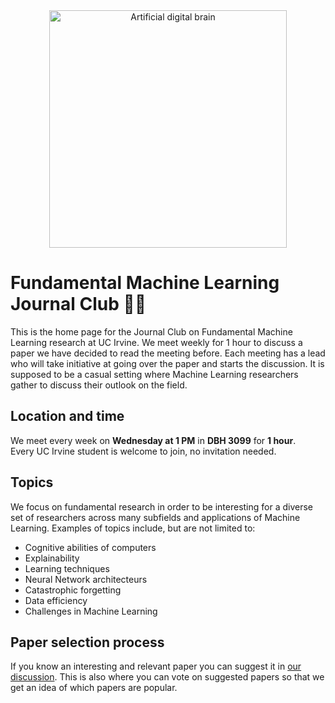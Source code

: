 <div align="center">
    <img width="380px" alt="Artificial digital brain" src="https://raw.githubusercontent.com/mikeheddes/fundamental-ai-jounal-club/main/digital-artificial-brain.png" />
</div>

# Fundamental Machine Learning Journal Club 🤖📖

This is the home page for the Journal Club on Fundamental Machine Learning research at UC Irvine. We meet weekly for 1 hour to discuss a paper we have decided to read the meeting before. Each meeting has a lead who will take initiative at going over the paper and starts the discussion. It is supposed to be a casual setting where Machine Learning researchers gather to discuss their outlook on the field.

## Location and time

We meet every week on **Wednesday at 1 PM** in **DBH 3099** for **1 hour**.<br/>
Every UC Irvine student is welcome to join, no invitation needed.

## Topics

We focus on fundamental research in order to be interesting for a diverse set of researchers across many subfields and applications of Machine Learning. Examples of topics include, but are not limited to:

- Cognitive abilities of computers
- Explainability
- Learning techniques
- Neural Network architecteurs
- Catastrophic forgetting
- Data efficiency
- Challenges in Machine Learning

## Paper selection process

If you know an interesting and relevant paper you can suggest it in [our discussion](https://github.com/mikeheddes/fml-jounal-club/discussions/2). This is also where you can vote on suggested papers so that we get an idea of which papers are popular.
